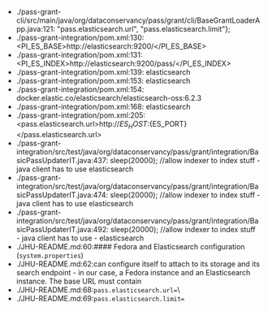 - ./pass-grant-cli/src/main/java/org/dataconservancy/pass/grant/cli/BaseGrantLoaderApp.java:121:        "pass.elasticsearch.url", "pass.elasticsearch.limit"};
- ./pass-grant-integration/pom.xml:130:                                    <PI_ES_BASE>http://elasticsearch:9200/</PI_ES_BASE>
- ./pass-grant-integration/pom.xml:131:                                    <PI_ES_INDEX>http://elasticsearch:9200/pass/</PI_ES_INDEX>
- ./pass-grant-integration/pom.xml:139:                                    <link>elasticsearch</link>
- ./pass-grant-integration/pom.xml:153:                            <alias>elasticsearch</alias>
- ./pass-grant-integration/pom.xml:154:                            <name>docker.elastic.co/elasticsearch/elasticsearch-oss:6.2.3</name>
- ./pass-grant-integration/pom.xml:168:                                    <alias>elasticsearch</alias>
- ./pass-grant-integration/pom.xml:205:                        <pass.elasticsearch.url>http://${ES_HOST}:${ES_PORT}</pass.elasticsearch.url>
- ./pass-grant-integration/src/test/java/org/dataconservancy/pass/grant/integration/BasicPassUpdaterIT.java:437:        sleep(20000); //allow indexer to index stuff - java client has to use elasticsearch
- ./pass-grant-integration/src/test/java/org/dataconservancy/pass/grant/integration/BasicPassUpdaterIT.java:474:        sleep(20000); //allow indexer to index stuff - java client has to use elasticsearch
- ./pass-grant-integration/src/test/java/org/dataconservancy/pass/grant/integration/BasicPassUpdaterIT.java:492:        sleep(20000); //allow indexer to index stuff - java client has to use - elasticsearch
- ./JHU-README.md:60:#### Fedora and Elasticsearch configuration (`system.properties`)
- ./JHU-README.md:62:can configure itself to attach to its storage and its search endpoint - in our case, a Fedora instance and an Elasticsearch instance. The base URL must contain
- ./JHU-README.md:68:`pass.elasticsearch.url=`\
- ./JHU-README.md:69:`pass.elasticsearch.limit=`
